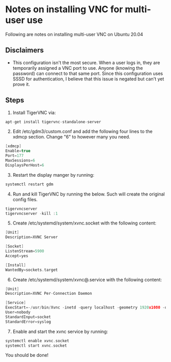 # Notes on installing VNC for multi-user use
Following are notes on installing multi-user VNC on Ubuntu 20.04


## Disclaimers

* This configuration isn't the most secure.  When a user logs in, they are temporarily assigned a VNC port to use.  Anyone (knowing the password) can connect to that same port.  Since this configuration uses SSSD for authentication, I believe that this issue is negated but can't yet prove it.

## Steps

1) Install TigerVNC via:

```c
apt-get install tigervnc-standalone-server
```

2) Edit /etc/gdm3/custom.conf and add the following four lines to the xdmcp section. Change "6" to however many you need. 

```c
[xdmcp]
Enable=true
Port=177
MaxSessions=6
DisplaysPerHost=6
```

3) Restart the display manger by running:

```c
systemctl restart gdm
```

4) Run and kill TigerVNC by running the below.  Such will create the original config files.

```c
tigervncserver
tigervncserver -kill :1
```

5) Create /etc/systemd/system/xvnc.socket with the following content:

```c
[Unit]
Description=XVNC Server

[Socket]
ListenStream=5900
Accept=yes

[Install]
WantedBy=sockets.target
```

6) Create /etc/systemd/system/xvnc@.service with the following content:

```c
[Unit]
Description=XVNC Per-Connection Daemon

[Service]
ExecStart=-/usr/bin/Xvnc -inetd -query localhost -geometry 1920x1080 -once -SecurityTypes=None
User=nobody
StandardInput=socket
StandardError=syslog
```

7) Enable and start the xvnc service by running:

```c
systemctl enable xvnc.socket
systemctl start xvnc.socket
```

You should be done!

